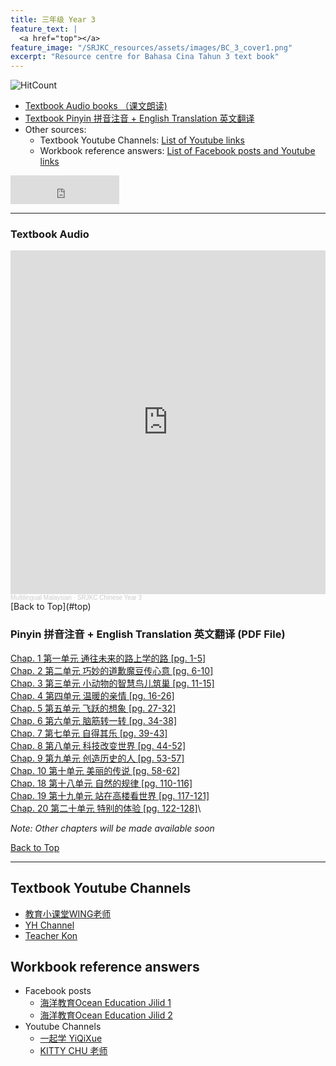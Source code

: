 ```yaml
---
title: 三年级 Year 3 
feature_text: |
  <a href="top"></a>
feature_image: "/SRJKC_resources/assets/images/BC_3_cover1.png"
excerpt: "Resource centre for Bahasa Cina Tahun 3 text book"
---
```

![HitCount](https://hits.dwyl.com/multilingual-malaysian/SRJKC_resources.svg?style=flat)

- [Textbook Audio books （课文朗读)](#audio)
- [Textbook Pinyin 拼音注音 + English Translation 英文翻译](#pinyin)
- Other sources:
  - Textbook Youtube Channels: [List of Youtube links](#videos)
  - Workbook reference answers: [List of Facebook posts and Youtube links](#workbook)

<iframe src="https://www.facebook.com/plugins/like.php?href=https%3A%2F%2Fmultilingual-malaysian.github.io%2FSRJKC_resources%2Fyear3%2F&width=174&layout=button_count&action=like&size=large&share=true&height=46&appId" width="174" height="46" style="border:none;overflow:hidden" scrolling="no" frameborder="0" allowfullscreen="true" allow="autoplay; clipboard-write; encrypted-media; picture-in-picture; web-share"></iframe>

---

### Textbook Audio <a name="audio"></a>
<iframe width="100%" height="550" scrolling="no" frameborder="yes" allow="autoplay" src="https://w.soundcloud.com/player/?url=https%3A//api.soundcloud.com/playlists/1494548539&color=%23b0aa78&auto_play=false&hide_related=false&show_comments=false&show_user=false&show_reposts=false&show_teaser=false"></iframe><div style="font-size: 10px; color: #cccccc;line-break: anywhere;word-break: normal;overflow: hidden;white-space: nowrap;text-overflow: ellipsis; font-family: Interstate,Lucida Grande,Lucida Sans Unicode,Lucida Sans,Garuda,Verdana,Tahoma,sans-serif;font-weight: 100;"><a href="https://soundcloud.com/multilingual-malaysian" title="Multilingual Malaysian" target="_blank" style="color: #cccccc; text-decoration: none;">Multilingual Malaysian</a> · <a href="https://soundcloud.com/multilingual-malaysian/sets/srjkc-chinese-year-3" title="SRJKC Chinese Year 3" target="_blank" style="color: #cccccc; text-decoration: none;">SRJKC Chinese Year 3</a></div>
[Back to Top](#top)

### Pinyin 拼音注音 + English Translation 英文翻译 (PDF File) <a name="pinyin"></a>
<a href="/SRJKC_resources/doc/year3/year3_chapter1.pdf" target="_blank">Chap. 1 第一单元 通往未来的路上学的路 [pg. 1-5]</a>\
<a href="/SRJKC_resources/doc/year3/year3_chapter2.pdf" target="_blank">Chap. 2 第二单元 巧妙的道歉魔豆传心意 [pg. 6-10]</a>\
<a href="/SRJKC_resources/doc/year3/year3_chapter3.pdf" target="_blank">Chap. 3 第三单元 小动物的智慧鸟儿筑巢 [pg. 11-15]</a>\
<a href="/SRJKC_resources/doc/year3/year3_chapter4.pdf" target="_blank">Chap. 4 第四单元 温暖的亲情 [pg. 16-26]</a>\
<a href="/SRJKC_resources/doc/year3/year3_chapter5.pdf" target="_blank">Chap. 5 第五单元 飞跃的想象 [pg. 27-32]</a>\
<a href="/SRJKC_resources/doc/year3/year3_chapter6.pdf" target="_blank">Chap. 6 第六单元 脑筋转一转 [pg. 34-38]</a>\
<a href="/SRJKC_resources/doc/year3/year3_chapter7.pdf" target="_blank">Chap. 7 第七单元 自得其乐 [pg. 39-43]</a>\
<a href="/SRJKC_resources/doc/year3/year3_chapter8.pdf" target="_blank">Chap. 8 第八单元 科技改变世界 [pg. 44-52]</a>\
<a href="/SRJKC_resources/doc/year3/year3_chapter9.pdf" target="_blank">Chap. 9 第九单元 创造历史的人 [pg. 53-57]</a>\
<a href="/SRJKC_resources/doc/year3/year3_chapter10.pdf" target="_blank">Chap. 10 第十单元 美丽的传说 [pg. 58-62]</a>\
<a href="/SRJKC_resources/doc/year3/year3_chapter10.pdf" target="_blank">Chap. 18 第十八单元 自然的规律 [pg. 110-116]</a>\
<a href="/SRJKC_resources/doc/year3/year3_chapter10.pdf" target="_blank">Chap. 19 第十九单元 站在高楼看世界 [pg. 117-121]</a>\
<a href="/SRJKC_resources/doc/year3/year3_chapter10.pdf" target="_blank">Chap. 20 第二十单元 特别的体验 [pg. 122-128]</a>\

_Note: Other chapters will be made available soon_

[Back to Top](#top)

----
## Textbook Youtube Channels<a name="videos"></a>
- [教育小课堂WING老师](https://youtube.com/playlist?list=PLLQYH_wAFVF8sRReEBoP89VI28g2gJCvD)
- [YH Channel](https://youtube.com/playlist?list=PL5o5V0axbg-PS8YuCWNlDhsCauAxMY3Py)
- [Teacher Kon](https://youtube.com/playlist?list=PLjI8qVK2iMkVZdRY3irrjAjewd0aNEi3N)

## Workbook reference answers<a name="workbook"></a>
- Facebook posts
  - [海洋教育Ocean Education Jilid 1](https://www.facebook.com/103156078242684/posts/129560802268878/)
  - [海洋教育Ocean Education Jilid 2](https://www.facebook.com/ocedu.co/posts/151268180098140/)
- Youtube Channels
  - [一起学 YiQiXue](https://youtube.com/playlist?list=PLQyq8ZxexxExkAKD7CNHh5SGz84ebl5I-)
  - [KITTY CHU 老师](https://youtube.com/playlist?list=PLN6YLweGbzq4PrbsAfLj6LZgMFJlfBeK2)
